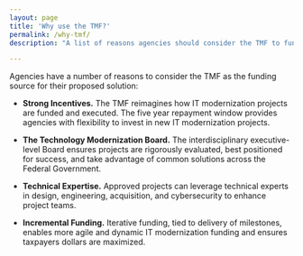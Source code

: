 ```yaml
---
layout: page
title: 'Why use the TMF?'
permalink: /why-tmf/
description: "A list of reasons agencies should consider the TMF to fund their project."

---
```


Agencies have a number of reasons to consider the TMF as the funding source for their proposed solution:

-	**Strong Incentives.** The TMF reimagines how IT modernization projects are funded and executed. The five year repayment window provides agencies with flexibility to invest in new IT modernization projects.

-	**The Technology Modernization Board.** The interdisciplinary executive-level Board ensures projects are rigorously evaluated, best positioned for success, and take advantage of common solutions across the Federal Government.

-	**Technical Expertise.** Approved projects can leverage technical experts in design, engineering, acquisition, and cybersecurity to enhance project teams.

-	**Incremental Funding.** Iterative funding, tied to delivery of milestones, enables more agile and dynamic IT modernization funding and ensures taxpayers dollars are maximized.
